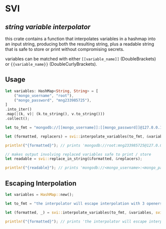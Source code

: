 # SVI
## *string variable interpolator*

this crate contains a function that interpolates variables in a hashmap into an input string, producing both the resulting string, plus a readable string that is safe to store or print without compromising secrets.

variables can be matched with either ```[[variable_name]]``` (DoubleBrackets) or ```{{variable_name}}``` (DoubleCurlyBrackets).

## Usage
```rust
let variables: HashMap<String, String> = [
	("mongo_username", "root"),
	("mongo_password", "mng233985725"),
]
.into_iter()
.map(|(k, v)| (k.to_string(), v.to_string()))
.collect();

let to_fmt = "mongodb://[[mongo_username]]:[[mongo_password]]@127.0.0.1:27017";

let (formatted, replacers) = svi::interpolate_variables(to_fmt, &variables, svi::Interpolator::DoubleBrackets)?;

println!("{formatted}"); // prints 'mongodb://root:mng233985725@127.0.0.1:27017'

// makes output involving replaced variables safe to print / store
let readable = svi::replace_in_string(&formatted, &replacers);

println!("{readable}"); // prints 'mongodb://<mongo_username>:<mongo_password>@127.0.0.1:27017'
```

## Escaping Interpolation
```rust
let variables = HashMap::new();

let to_fmt = "the interpolator will escape interpolation with 3 openers: [[[not a variable]]]";

let (formatted, _) = svi::interpolate_variables(to_fmt, &variables, svi::Interpolator::DoubleBrackets)?;

println!("{formatted}"); // prints 'the interpolator will escape interpolation with 3 openers: [[not a variable]]'
```